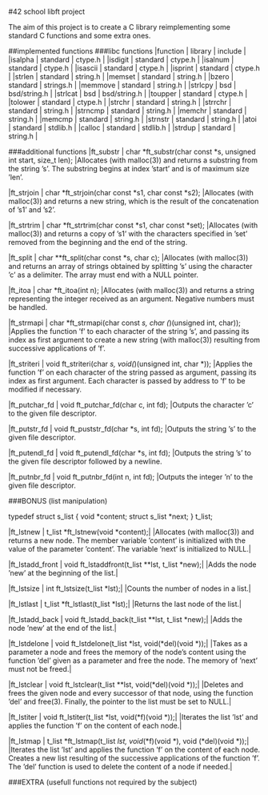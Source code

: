 #42 school libft project

The aim of this project is to create a C library reimplementing some standard C functions
and some extra ones.

##implemented functions
###libc functions
|function | library | include |
|isalpha | standard | ctype.h |
|isdigit | standard | ctype.h |
|isalnum | standard | ctype.h |
|isascii | standard | ctype.h |
|isprint | standard | ctype.h |
|strlen | standard | string.h |
|memset | standard | string.h |
|bzero | standard | strings.h |
|memmove | standard | string.h |
|strlcpy | bsd | bsd/string.h |
|strlcat | bsd | bsd/string.h |
|toupper | standard | ctype.h |
|tolower | standard | ctype.h |
|strchr | standard | string.h |
|strrchr | standard | string.h |
|strncmp | standard | string.h |
|memchr | standard | string.h |
|memcmp | standard | string.h |
|strnstr | standard | string.h |
|atoi | standard | stdlib.h |
|calloc | standard | stdlib.h |
|strdup | standard | string.h |


###additional functions
|ft_substr | char *ft_substr(char const *s, unsigned int start, size_t len);
|Allocates (with malloc(3)) and returns a substring from the string ’s’. The substring begins at index ’start’ and is of maximum size ’len’.

|ft_strjoin | char *ft_strjoin(char const *s1, char const *s2);
|Allocates (with malloc(3)) and returns a new string, which is the result of the concatenation of ’s1’ and ’s2’.

|ft_strtrim | char *ft_strtrim(char const *s1, char const *set);
|Allocates (with malloc(3)) and returns a copy of ’s1’ with the characters specified in ’set’ removed from the beginning and the end of the string.

|ft_split | char **ft_split(char const *s, char c);
|Allocates (with malloc(3)) and returns an array of strings obtained by splitting ’s’ using the character ’c’ as a delimiter. The array must end with a NULL pointer.

|ft_itoa | char *ft_itoa(int n);
|Allocates (with malloc(3)) and returns a string representing the integer received as an argument. Negative numbers must be handled.

|ft_strmapi | char *ft_strmapi(char const *s, char (*)(unsigned int, char));
|Applies the function ’f’ to each character of the string ’s’, and passing its index as first argument to create a new string (with malloc(3)) resulting from successive applications of ’f’.

|ft_striteri | void ft_striteri(char *s, void(*)(unsigned int, char *));
|Applies the function ’f’ on each character of the string passed as argument, passing its index as first argument. Each character is passed by address to ’f’ to be modified if necessary.

|ft_putchar_fd | void ft_putchar_fd(char c, int fd);
|Outputs the character ’c’ to the given file descriptor.

|ft_putstr_fd | void ft_puststr_fd(char *s, int fd);
|Outputs the string ’s’ to the given file descriptor.

|ft_putendl_fd | void ft_putendl_fd(char *s, int fd);
|Outputs the string ’s’ to the given file descriptor followed by a newline.

|ft_putnbr_fd | void ft_putnbr_fd(int n, int fd);
|Outputs the integer ’n’ to the given file descriptor.


###BONUS (list manipulation)

typedef struct s_list
{
	void	*content;
	struct s_list	*next;
}	t_list;

|ft_lstnew | t_list *ft_lstnew(void *content);|
|Allocates (with malloc(3)) and returns a new node. The member variable ’content’ is initialized with the value of the parameter ’content’. The variable ’next’ is initialized to NULL.|

|ft_lstadd_front | void ft_lstaddfront(t_list **lst, t_list *new);|
|Adds the node ’new’ at the beginning of the list.|

|ft_lstsize | int ft_lstsize(t_list *lst);|
|Counts the number of nodes in a list.|

|ft_lstlast | t_list *ft_lstlast(t_list *lst);|
|Returns the last node of the list.|

|ft_lstadd_back | void ft_lstadd_back(t_list **lst, t_list *new);|
|Adds the node ’new’ at the end of the list.|

|ft_lstdelone | void ft_lstdelone(t_list *lst, void(*del)(void *));|
|Takes as a parameter a node and frees the memory of the node’s content using the function ’del’ given as a parameter and free the node. The memory of ’next’ must not be freed.|

|ft_lstclear | void ft_lstclear(t_list **lst, void(*del)(void *));|
|Deletes and frees the given node and every successor of that node, using the function ’del’ and free(3). Finally, the pointer to the list must be set to NULL.|

|ft_lstiter | void ft_lstiter(t_list *lst, void(*f)(void *));|
|Iterates the list ’lst’ and applies the function ’f’ on the content of each node.|

|ft_lstmap | t_list *ft_lstmap(t_list *lst, void*(*f)(void *), void (*del)(void *));|
|Iterates the list ’lst’ and applies the function ’f’ on the content of each node. Creates a new list resulting of the successive applications of the function ’f’. The ’del’ function is used to delete the content of a node if needed.|


###EXTRA (usefull functions not required by the subject)

